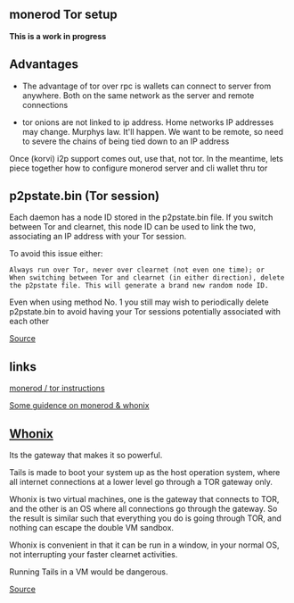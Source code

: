 monerod Tor setup
-------------------

**This is a work in progress**

Advantages
-------------

- The advantage of tor over rpc is wallets can connect to server from anywhere. Both on the same network as the server and remote connections

- tor onions are not linked to ip address. Home networks IP addresses may change. Murphys law. It'll happen. We want to be remote, so need to severe the chains of being tied down to an IP address

Once (korvi) i2p support comes out, use that, not tor. In the meantime, lets piece together how to configure monerod server and cli wallet thru tor

p2pstate.bin (Tor session)
----------------------------

Each daemon has a node ID stored in the p2pstate.bin file. If you switch between Tor and clearnet, this node ID can be used to link the two, associating an IP address with your Tor session.

To avoid this issue either:

    Always run over Tor, never over clearnet (not even one time); or
    When switching between Tor and clearnet (in either direction), delete the p2pstate file. This will generate a brand new random node ID.

Even when using method No. 1 you still may wish to periodically delete p2pstate.bin to avoid having your Tor sessions potentially associated with each other

[Source](https://www.reddit.com/r/Monero/comments/4z3ced/guide_to_using_monero_with_tor_correctly/)

links
-------
[monerod / tor instructions](https://github.com/monero-project/monero#using-tor)

[Some guidence on monerod & whonix](https://github.com/moneroexamples/compile-monero-whonix)

[Whonix](https://www.whonix.org/wiki/Comparison_with_Others)
--------

Its the gateway that makes it so powerful.

Tails is made to boot your system up as the host operation system, where all internet connections at a lower level go through a TOR gateway only.

Whonix is two virtual machines, one is the gateway that connects to TOR, and the other is an OS where all connections go through the gateway. So the result is similar such that everything you do is going through TOR, and nothing can escape the double VM sandbox.

Whonix is convenient in that it can be run in a window, in your normal OS, not interrupting your faster clearnet activities.

Running Tails in a VM would be dangerous.

[Source](https://www.reddit.com/r/Monero/comments/4z3ced/guide_to_using_monero_with_tor_correctly/)
